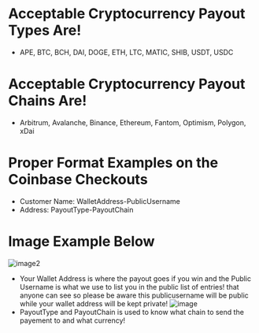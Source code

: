 # Acceptable Cryptocurrency Payout Types Are!
- APE, BTC, BCH, DAI, DOGE, ETH, LTC, MATIC, SHIB, USDT, USDC

# Acceptable Cryptocurrency Payout Chains Are!
- Arbitrum, Avalanche, Binance, Ethereum, Fantom, Optimism, Polygon, xDai
# Proper Format Examples on the Coinbase Checkouts
- Customer Name: WalletAddress-PublicUsername
- Address: PayoutType-PayoutChain
# Image Example Below 
![image2](https://user-images.githubusercontent.com/8825800/205462406-dc8eba09-dbe3-449b-80e9-37ae0dcfb494.png)
- Your Wallet Address is where the payout goes if you win and the Public Username is what we use to list you in the public list of entries! that anyone can see so please be aware this publicusername will be public while your wallet address will be kept private!
![image](https://user-images.githubusercontent.com/8825800/205462405-c7bd1b2c-1aec-4d58-aaa6-85247993b012.png)
- PayoutType and PayoutChain is used to know what chain to send the payement to and what currency!
